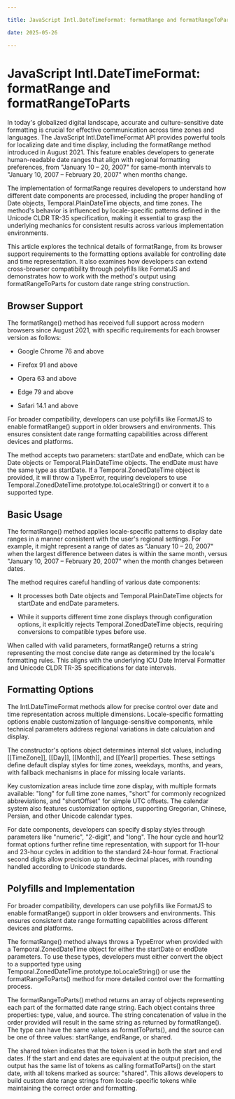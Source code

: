 ```yaml
---

title: JavaScript Intl.DateTimeFormat: formatRange and formatRangeToParts

date: 2025-05-26

---
```



# JavaScript Intl.DateTimeFormat: formatRange and formatRangeToParts

In today's globalized digital landscape, accurate and culture-sensitive date formatting is crucial for effective communication across time zones and languages. The JavaScript Intl.DateTimeFormat API provides powerful tools for localizing date and time display, including the formatRange method introduced in August 2021. This feature enables developers to generate human-readable date ranges that align with regional formatting preferences, from "January 10 – 20, 2007" for same-month intervals to "January 10, 2007 – February 20, 2007" when months change.

The implementation of formatRange requires developers to understand how different date components are processed, including the proper handling of Date objects, Temporal.PlainDateTime objects, and time zones. The method's behavior is influenced by locale-specific patterns defined in the Unicode CLDR TR-35 specification, making it essential to grasp the underlying mechanics for consistent results across various implementation environments.

This article explores the technical details of formatRange, from its browser support requirements to the formatting options available for controlling date and time representation. It also examines how developers can extend cross-browser compatibility through polyfills like FormatJS and demonstrates how to work with the method's output using formatRangeToParts for custom date range string construction.


## Browser Support

The formatRange() method has received full support across modern browsers since August 2021, with specific requirements for each browser version as follows:

- Google Chrome 76 and above

- Firefox 91 and above

- Opera 63 and above

- Edge 79 and above

- Safari 14.1 and above

For broader compatibility, developers can use polyfills like FormatJS to enable formatRange() support in older browsers and environments. This ensures consistent date range formatting capabilities across different devices and platforms.

The method accepts two parameters: startDate and endDate, which can be Date objects or Temporal.PlainDateTime objects. The endDate must have the same type as startDate. If a Temporal.ZonedDateTime object is provided, it will throw a TypeError, requiring developers to use Temporal.ZonedDateTime.prototype.toLocaleString() or convert it to a supported type.


## Basic Usage

The formatRange() method applies locale-specific patterns to display date ranges in a manner consistent with the user's regional settings. For example, it might represent a range of dates as "January 10 – 20, 2007" when the largest difference between dates is within the same month, versus "January 10, 2007 – February 20, 2007" when the month changes between dates.

The method requires careful handling of various date components:

- It processes both Date objects and Temporal.PlainDateTime objects for startDate and endDate parameters.

- While it supports different time zone displays through configuration options, it explicitly rejects Temporal.ZonedDateTime objects, requiring conversions to compatible types before use.

When called with valid parameters, formatRange() returns a string representing the most concise date range as determined by the locale's formatting rules. This aligns with the underlying ICU Date Interval Formatter and Unicode CLDR TR-35 specifications for date intervals.


## Formatting Options

The Intl.DateTimeFormat methods allow for precise control over date and time representation across multiple dimensions. Locale-specific formatting options enable customization of language-sensitive components, while technical parameters address regional variations in date calculation and display.

The constructor's options object determines internal slot values, including [[TimeZone]], [[Day]], [[Month]], and [[Year]] properties. These settings define default display styles for time zones, weekdays, months, and years, with fallback mechanisms in place for missing locale variants.

Key customization areas include time zone display, with multiple formats available: "long" for full time zone names, "short" for commonly recognized abbreviations, and "shortOffset" for simple UTC offsets. The calendar system also features customization options, supporting Gregorian, Chinese, Persian, and other Unicode calendar types.

For date components, developers can specify display styles through parameters like "numeric", "2-digit", and "long". The hour cycle and hour12 format options further refine time representation, with support for 11-hour and 23-hour cycles in addition to the standard 24-hour format. Fractional second digits allow precision up to three decimal places, with rounding handled according to Unicode standards.


## Polyfills and Implementation

For broader compatibility, developers can use polyfills like FormatJS to enable formatRange() support in older browsers and environments. This ensures consistent date range formatting capabilities across different devices and platforms.

The formatRange() method always throws a TypeError when provided with a Temporal.ZonedDateTime object for either the startDate or endDate parameters. To use these types, developers must either convert the object to a supported type using Temporal.ZonedDateTime.prototype.toLocaleString() or use the formatRangeToParts() method for more detailed control over the formatting process.

The formatRangeToParts() method returns an array of objects representing each part of the formatted date range string. Each object contains three properties: type, value, and source. The string concatenation of value in the order provided will result in the same string as returned by formatRange(). The type can have the same values as formatToParts(), and the source can be one of three values: startRange, endRange, or shared.

The shared token indicates that the token is used in both the start and end dates. If the start and end dates are equivalent at the output precision, the output has the same list of tokens as calling formatToParts() on the start date, with all tokens marked as source: "shared". This allows developers to build custom date range strings from locale-specific tokens while maintaining the correct order and formatting.

